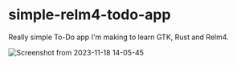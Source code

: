 # simple-relm4-todo-app

Really simple To-Do app I'm making to learn GTK, Rust and Relm4.

![Screenshot from 2023-11-18 14-05-45](https://github.com/tiago-vargas/simple-relm4-todo-app/assets/78927143/ea74de91-495b-4a8a-a469-2032d26ac280)
